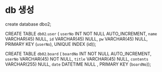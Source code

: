 # db 생성

create database dbo2;

CREATE TABLE `db02`.`user` (
`userNo` INT NOT NULL AUTO_INCREMENT,
`name` VARCHAR(45) NULL,
`id` VARCHAR(45) NULL,
`pw` VARCHAR(45) NULL,
PRIMARY KEY (`userNo`),
UNIQUE INDEX (id));
  
CREATE TABLE `db02`.`board` (
`boardNo` INT NOT NULL AUTO_INCREMENT,
`userNo` VARCHAR(45) NOT NULL,
`title` VARCHAR(45) NULL,
`contents` VARCHAR(255) NULL,
`date` DATETIME NULL ,
PRIMARY KEY (`boardNo`));
